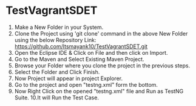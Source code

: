 # TestVagrantSDET

1. Make a New Folder in your System. 
2. Clone the Project using 'git clone' command in the above New Folder using the below 
   Repository Link: https://github.com/Itsmayank10/TestVagrantSDET.git
3. Open the Eclipse IDE & Click on File and then click on Import.
4. Go to the Maven and Select Existing Maven Project.
5. Browse your Folder where you clone the project in the previous steps.
6. Select the Folder and Click Finish.
7. Now Project will appear in project Explorer.
8. Go to the project and open "testng.xml" form the bottom.
9. Now Right Click on the opened "testng.xml" file and Run as TestNG Suite.
10.It will Run the Test Case.
